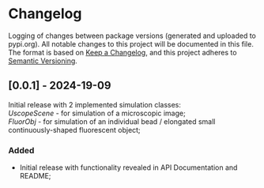 # Changelog
Logging of changes between package versions (generated and uploaded to pypi.org).
All notable changes to this project will be documented in this file.    
The format is based on [Keep a Changelog](https://keepachangelog.com/en/1.0.0/),
and this project adheres to [Semantic Versioning](https://semver.org/spec/v2.0.0.html).   

## [0.0.1] - 2024-19-09
Initial release with 2 implemented simulation classes:    
*UscopeScene* - for simulation of a microscopic image;      
*FluorObj* - for  simulation of an individual bead / elongated small continuously-shaped fluorescent object;
### Added
- Initial release with functionality revealed in API Documentation and README;
